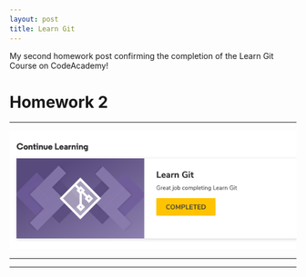 ```yaml
---
layout: post
title: Learn Git
---
```


My second homework post confirming the completion of the Learn Git Course on CodeAcademy!
<!-- more -->

# Homework 2

***

![Confirmation](/img/HomeworkGithub1.png)

***


***

